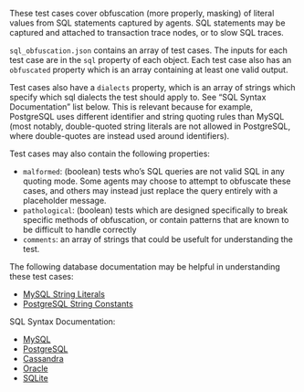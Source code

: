 These test cases cover obfuscation (more properly, masking) of literal values from SQL statements captured by agents. SQL statements may be captured and attached to transaction trace nodes, or to slow SQL traces.

`sql_obfuscation.json` contains an array of test cases. The inputs for each test case are in the `sql` property of each object. Each test case also has an `obfuscated` property which is an array containing at least one valid output.

Test cases also have a `dialects` property, which is an array of strings which specify which sql dialects the test should apply to. See “SQL Syntax Documentation” list below. This is relevant because for example, PostgreSQL uses different identifier and string quoting rules than MySQL (most notably, double-quoted string literals are not allowed in PostgreSQL, where double-quotes are instead used around identifiers).

Test cases may also contain the following properties:

- `malformed`: (boolean) tests who’s SQL queries are not valid SQL in any quoting mode. Some agents may choose to attempt to obfuscate these cases, and others may instead just replace the query entirely with a placeholder message.
- `pathological`: (boolean) tests which are designed specifically to break specific methods of obfuscation, or contain patterns that are known to be difficult to handle correctly
- `comments`: an array of strings that could be usefult for understanding the test.

The following database documentation may be helpful in understanding these test cases:

- [MySQL String Literals](http://dev.mysql.com/doc/refman/5.5/en/string-literals.html)
- [PostgreSQL String Constants](http://www.postgresql.org/docs/8.2/static/sql-syntax-lexical.html#SQL-SYNTAX-CONSTANTS)

SQL Syntax Documentation:

- [MySQL](http://dev.mysql.com/doc/refman/5.5/en/language-structure.html)
- [PostgreSQL](http://www.postgresql.org/docs/8.4/static/sql-syntax.html)
- [Cassandra](http://docs.datastax.com/en/cql/3.1/cql/cql_reference/cql_lexicon_c.html)
- [Oracle](http://docs.oracle.com/cd/B28359_01/appdev.111/b28370/langelems.htm)
- [SQLite](https://www.sqlite.org/lang.html)
